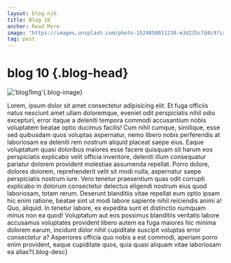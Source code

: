 ```yaml
---
layout: blog.njk
title: Blog 10
anchor: Read More
image: "https://images.unsplash.com/photo-1524850011238-e3d235c7d4c9?ixlib=rb-4.0.3&ixid=MnwxMjA3fDB8MHxzZWFyY2h8Mnx8dHJhdmVsfGVufDB8MnwwfHw%3D&auto=format&fit=crop&w=500&q=60"
tag: post
---
```


# blog 10 {.blog-head}

!['blog1Img'](https://images.unsplash.com/photo-1524850011238-e3d235c7d4c9?ixlib=rb-4.0.3&ixid=MnwxMjA3fDB8MHxzZWFyY2h8Mnx8dHJhdmVsfGVufDB8MnwwfHw%3D&auto=format&fit=crop&w=500&q=60){.blog-image}

Lorem, ipsum dolor sit amet consectetur adipisicing elit. Et fuga officiis natus nesciunt amet ullam doloremque, eveniet odit perspiciatis nihil odio excepturi, error itaque a deleniti tempora commodi accusantium nobis voluptatem beatae optio ducimus facilis! Cum nihil cumque, similique, esse sed quibusdam quos voluptas aspernatur, nemo libero nobis perferendis at laboriosam ea deleniti rem nostrum aliquid placeat saepe eius. Eaque voluptatum quasi doloribus maiores esse facere quisquam sit harum eos perspiciatis explicabo velit officia inventore, deleniti illum consequatur pariatur dolorem provident molestiae assumenda repellat. Porro dolore, dolores dolorem, reprehenderit velit sit modi nulla, aspernatur saepe perspiciatis nostrum iure. Vero tenetur praesentium quas odit corrupti explicabo in dolorum consectetur delectus eligendi nostrum eius quod laboriosam, totam rerum. Deserunt blanditiis vitae repellat eum optio ipsam hic enim ratione, beatae sint ut modi labore sapiente nihil reiciendis animi a! Quo, aliquid. In tenetur labore, ex expedita sunt et distinctio numquam minus non ea quod! Voluptatum aut eos possimus blanditiis veritatis labore accusamus voluptates provident libero autem ea fuga maiores hic minima dolorem earum, incidunt dolor nihil cupiditate suscipit voluptas error consectetur a? Asperiores officia quo nobis a est commodi, aperiam porro enim provident, eaque cupiditate quos, quia quasi aliquam vitae laboriosam ea alias?{.blog-desc}
